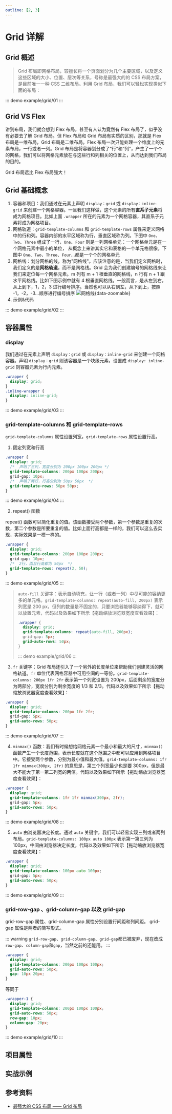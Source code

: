 ```yaml
---
outline: [2, 3]
---
```


# Grid 详解

## Grid 概述

> Grid 布局即网格布局，较擅长将一个页面划分为几个主要区域，以及定义这些区域的大小、位置、层次等关系，号称是最强大的的 CSS 布局方案，是目前唯一一种 CSS 二维布局。利用 Grid 布局，我们可以轻松实现类似下面的布局：

::: demo
example/grid/01
:::

## Grid VS Flex

讲到布局，我们就会想到 Flex 布局，甚至有人认为竟然有 Flex 布局了，似乎没有必要去了解 Grid 布局。但 Flex 布局和 Grid 布局有实质的区别，那就是 Flex 布局是一维布局，Grid 布局是二维布局。Flex 布局一次只能处理一个维度上的元素布局，一行或者一列。Grid 布局是将容器划分成了“行”和“列”，产生了一个个的网格，我们可以将网格元素放在与这些行和列相关的位置上，从而达到我们布局的目的。

Grid 布局远比 Flex 布局强大！

## Grid 基础概念

1. 容器和项目：我们通过在元素上声明 `display：grid` 或 `display：inline-grid` 来创建一个网格容器。一旦我们这样做，这个元素的所有**直系子元素**将成为网格项目。比如上面 `.wrapper` 所在的元素为一个网格容器，其直系子元素将成为网格项目。
2. 网格轨道：`grid-template-columns` 和 `grid-template-rows` 属性来定义网格中的行和列。容器内部的水平区域称为行，垂直区域称为列。下图中 `One`、`Two`、`Three` 组成了一行，`One`、`Four` 则是一列网格单元：一个网格单元是在一个网格元素中最小的单位， 从概念上来讲其实它和表格的一个单元格很像。下图中 `One`、`Two`、`Three`、`Four`...都是一个个的网格单元
3. 网格线：划分网格的线，称为"网格线"。应该注意的是，当我们定义网格时，我们定义的是**网格轨道**，而不是网格线。Grid 会为我们创建编号的网格线来让我们来定位每一个网格元素。m 列有 m + 1 根垂直的网格线，n 行有 n + 1 跟水平网格线。比如下图示例中就有 4 根垂直网格线。一般而言，是从左到右，从上到下，1，2，3 进行编号排序。当然也可以从右到左，从下到上，按照 -1，-2，-3...顺序进行编号排序
   ![网格线](/images/1706661514641.jpg){data-zoomable}
4. 示例&代码

::: demo
example/grid/02
:::

## 容器属性

### display

我们通过在元素上声明 `display：grid` 或 `display：inline-grid` 来创建一个网格容器。声明 `display：grid` 则该容器是一个块级元素，设置成 `display: inline-grid` 则容器元素为行内元素。

```css
.wrapper {
  display: grid;
}
.inline-wrapper {
  display: inline-grid;
}
```

::: demo
example/grid/03
:::

### grid-template-columns 和 grid-template-rows

`grid-template-columns` 属性设置列宽，`grid-template-rows` 属性设置行高。

1. 固定列宽和行高

```css
.wrapper {
  display: grid;
  /*  声明了三列，宽度分别为 200px 100px 200px */
  grid-template-columns: 200px 100px 200px;
  grid-gap: 10px;
  /*  声明了两行，行高分别为 50px 50px  */
  grid-template-rows: 50px 50px;
}
```

::: demo
example/grid/04
:::

2. repeat() 函数

repeat() 函数可以简化重复的值。该函数接受两个参数，第一个参数是重复的次数，第二个参数是所要重复的值。比如上面行高都是一样的，我们可以这么去实现，实际效果是一模一样的。

```css
.wrapper {
  display: grid;
  grid-template-columns: 200px 100px 200px;
  grid-gap: 10px;
  /*  2行，而且行高都为 50px  */
  grid-template-rows: repeat(2, 50);
}
```

::: demo
example/grid/05
:::

> `auto-fill` 关键字：表示自动填充，让一行（或者一列）中尽可能的容纳更多的单元格。`grid-template-columns: repeat(auto-fill, 200px)` 表示列宽是 200 px，但列的数量是不固定的，只要浏览器能够容纳得下，就可以放置元素，代码以及效果如下所示【拖动缩放浏览器宽度查看效果】：
>
> ```css
> .wrapper {
>   display: grid;
>   grid-template-columns: repeat(auto-fill, 200px);
>   grid-gap: 5px;
>   grid-auto-rows: 50px;
> }
> ```
>
> ::: demo
> example/grid/06
> :::

3. `fr` 关键字：Grid 布局还引入了一个另外的长度单位来帮助我们创建灵活的网格轨道。`fr` 单位代表网格容器中可用空间的一等份。`grid-template-columns: 200px 1fr 2fr` 表示第一个列宽设置为 200px，后面剩余的宽度分为两部分，宽度分别为剩余宽度的 1/3 和 2/3。代码以及效果如下所示【拖动缩放浏览器宽度查看效果】：

```css
.wrapper {
  display: grid;
  grid-template-columns: 200px 1fr 2fr;
  grid-gap: 5px;
  grid-auto-rows: 50px;
}
```

::: demo
example/grid/07
:::

4. `minmax()` 函数：我们有时候想给网格元素一个最小和最大的尺寸，`minmax()` 函数产生一个长度范围，表示长度就在这个范围之中都可以应用到网格项目中。它接受两个参数，分别为最小值和最大值。`grid-template-columns: 1fr 1fr minmax(300px, 2fr)` 的意思是，第三个列宽最少也是要 300px，但是最大不能大于第一第二列宽的两倍。代码以及效果如下所示【拖动缩放浏览器宽度查看效果】：

```css
.wrapper {
  display: grid;
  grid-template-columns: 1fr 1fr minmax(300px, 2fr);
  grid-gap: 5px;
  grid-auto-rows: 50px;
}
```

::: demo
example/grid/08
:::

5. `auto` 由浏览器决定长度。通过 `auto` 关键字，我们可以轻易实现三列或者两列布局。`grid-template-columns: 100px auto 100px` 表示第一第三列为 100px，中间由浏览器决定长度，代码以及效果如下所示【拖动缩放浏览器宽度查看效果】：

```css
.wrapper {
  display: grid;
  grid-template-columns: 100px auto 100px;
  grid-gap: 5px;
  grid-auto-rows: 50px;
}
```

::: demo
example/grid/09
:::

### grid-row-gap 、grid-column-gap 以及 grid-gap

grid-row-gap 属性、grid-column-gap 属性分别设置行间距和列间距。 grid-gap 属性是两者的简写形式。

::: warning
`grid-row-gap`、`grid-column-gap`、`grid-gap`都已被废弃，现在改成`row-gap`、`column-gap`和`gap`，当然之前的还能用。
:::

```css
.wrapper {
  display: grid;
  grid-template-columns: 200px 100px 100px;
  grid-auto-rows: 50px;
  gap: 10px 20px;
}
```
等同于
```css
.wrapper-1 {
  display: grid;
  grid-template-columns: 200px 100px 100px;
  grid-auto-rows: 50px;
  row-gap: 10px;
  column-gap: 20px;
}
```

::: demo
example/grid/10
:::

## 项目属性

## 实战示例

## 参考资料

- [最强大的 CSS 布局 —— Grid 布局](https://juejin.cn/post/6854573220306255880)

<!-- <Comment /> -->

